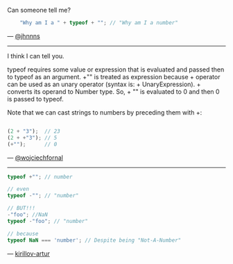 Can someone tell me?

``` javascript
    "Why am I a " + typeof + ""; // "Why am I a number"
```

— [@jhnnns][1]

***

I think I can tell you.

typeof requires some value or expression that is evaluated and passed then to typeof as an argument. +"" is treated as expression because + operator
can be used as an unary operator (syntax is: + UnaryExpression). + converts its operand to Number type. So, + "" is evaluated to 0 and then 0 is passed to typeof.

Note that we can cast strings to numbers by preceding them with +:

``` javascript

(2 + "3");  // 23
(2 + +"3"); // 5
(+"");      // 0

```

— [@wojciechfornal][2]



***

``` javascript
typeof +""; // number

// even
typeof -""; // "number"

// BUT!!!
-"foo"; //NaN
typeof -"foo"; // "number"

// because
typeof NaN === 'number'; // Despite being "Not-A-Number"

```

— [kirillov-artur][3]

[1]:https://twitter.com/jhnnns
[2]:https://twitter.com/wojciechfornal
[3]:https://github.com/kirillov-artur
